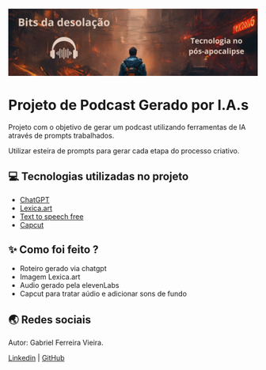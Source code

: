 <p align="center">
    <img width="1010" src="https://github.com/FerrariusF/Bits-da-Desolacao/blob/main/assets/banner.png">
</p>

# Projeto de Podcast Gerado por I.A.s

Projeto com o objetivo de gerar um podcast utilizando ferramentas de IA através de prompts trabalhados.

Utilizar esteira de prompts para gerar cada etapa do processo criativo.

## 💻 Tecnologias utilizadas no projeto

- [ChatGPT](https://chat.openai.com/) 
- [Lexica.art](https://lexica.art) 
- [Text to speech free](https://ttsfree.com/#google_vignette)
- [Capcut](https://www.capcut.com/pt-br/)

## ✨ Como foi feito ?

- Roteiro gerado via chatgpt
- Imagem Lexica.art
- Audio gerado pela elevenLabs
- Capcut para tratar aúdio e adicionar sons de fundo


## 🌏 Redes sociais

Autor: Gabriel Ferreira Vieira.

[Linkedin](https://www.linkedin.com/in/gabriel-ferreira-vieira-b0a0532b1/) | [GitHub](https://github.com/FerrariusF)
